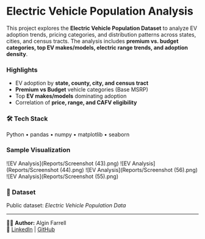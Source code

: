 #  Electric Vehicle Population Analysis

This project explores the **Electric Vehicle Population Dataset** to analyze EV adoption trends, pricing categories, and distribution patterns across states, cities, and census tracts. The analysis includes **premium vs. budget categories, top EV makes/models, electric range trends, and adoption density**.

###  Highlights
- EV adoption by **state, county, city, and census tract**  
- **Premium vs Budget** vehicle categories (Base MSRP)  
- Top **EV makes/models** dominating adoption  
- Correlation of **price, range, and CAFV eligibility**  

### 🛠️ Tech Stack
Python • pandas • numpy • matplotlib • seaborn  

###  Sample Visualization
![EV Analysis](Reports/Screenshot (43).png)
![EV Analysis](Reports/Screenshot (44).png)
![EV Analysis](Reports/Screenshot (56).png)
![EV Analysis](Reports/Screenshot (55).png)

### 📌 Dataset
Public dataset: *Electric Vehicle Population Data*  

---

👨‍💻 **Author:** Algin Farrell  
🔗 [LinkedIn](https://www.linkedin.com/in/algin-farrell-16681432b) | [GitHub](https://github.com/algin2004)  
